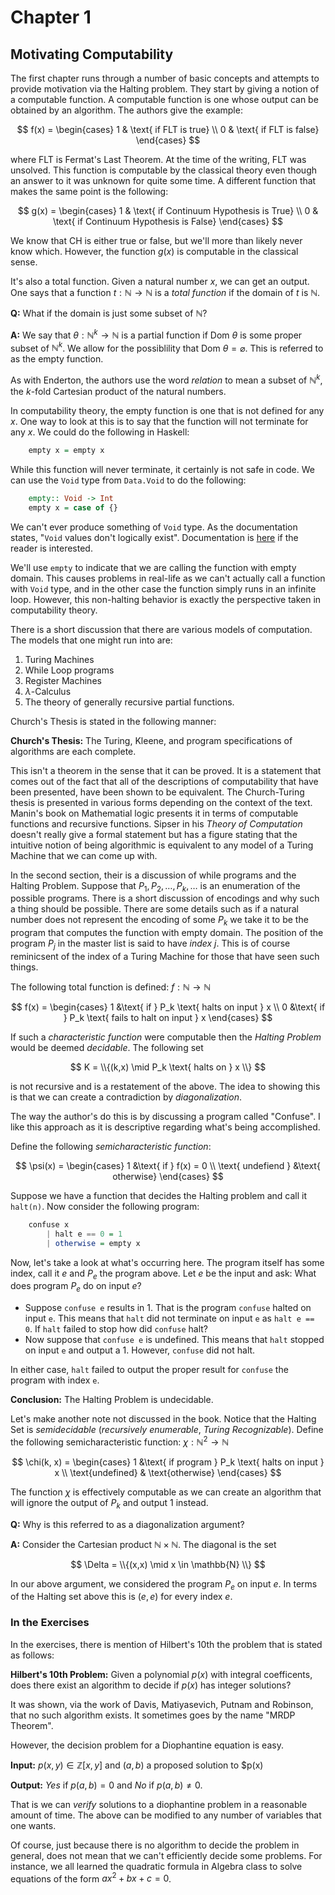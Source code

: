 # Chapter 1

## Motivating Computability

The first chapter runs through a number of basic concepts and attempts to provide motivation via the Halting problem. They start by giving a notion of a computable function. A computable function is one whose output can be obtained by an algorithm. The authors give the example:

$$
    f(x) = \begin{cases}
        1 & \text{ if FLT is true} \\
        0 & \text{ if FLT is false}
    \end{cases}
$$

where FLT is Fermat's Last Theorem. At the time of the writing, FLT was unsolved. This function is computable by the classical theory even though an answer to it was unknown for quite some time. A different function that makes the same point is the following:

$$
    g(x) = \begin{cases}
        1 & \text{ if Continuum Hypothesis is True} \\
        0 & \text{ if Continuum Hypothesis is False}
    \end{cases}
$$

We know that CH is either true or false, but we'll more than likely never know which. However, the function $g(x)$ is computable in the classical sense. 

It's also a total function. Given a natural number $x$, we can get an output. One says that a function $t:\mathbb{N} \rightarrow \mathbb{N}$ is a *total function* if the domain of $t$ is $\mathbb{N}$. 

**Q:** What if the domain is just some subset of $\mathbb{N}$?

**A:** We say that $\theta: \mathbb{N}^k \rightarrow \mathbb{N}$ is a partial function if $\text{Dom } \theta$ is some proper subset of $\mathbb{N}^k$. We allow for the possiblility that $\text{Dom } \theta = \varnothing.$ This is referred to as the empty function.

As with Enderton, the authors use the word *relation* to mean a subset of $\mathbb{N}^k$, the $k$-fold Cartesian product of the natural numbers.

In computability theory, the empty function is one that is not defined for any $x$. One way to look at this is to say that the function will not terminate for any $x$. We could do the following in Haskell:

```haskell
    empty x = empty x
```
While this function will never terminate, it certainly is not safe in code. We can use the ```Void``` type from ```Data.Void``` to do the following:
```haskell
    empty:: Void -> Int
    empty x = case of {}
```
We can't ever produce something of ```Void``` type. As the documentation states, "```Void``` values don't logically exist". Documentation is [here](https://hackage.haskell.org/package/base-4.21.0.0/docs/Data-Void.html) if the reader is interested.

We'll use ```empty``` to indicate that we are calling the function with empty domain. This causes problems in real-life as we can't actually call a function with ```Void``` type, and in the other case the function simply runs in an infinite loop. However, this non-halting behavior is exactly the perspective taken in computability theory.

There is a short discussion that there are various models of computation. The models that one might run into are:
1. Turing Machines
2. While Loop programs
3. Register Machines
4. $\lambda$-Calculus
5. The theory of generally recursive partial functions.

Church's Thesis is stated in the following manner:

**Church's Thesis:** The Turing, Kleene, and program specifications of algorithms are each complete.

This isn't a theorem in the sense that it can be proved. It is a statement that comes out of the fact that all of the descriptions of computability that have been presented, have been shown to be equivalent. The Church-Turing thesis is presented in various forms depending on the context of the text. Manin's book on Mathematial logic presents it in terms of computable functions and recursive functions. Sipser in his *Theory of Computation* doesn't really give a formal statement but has a figure stating that the intuitive notion of being algorithmic is equivalent to any model of a Turing Machine that we can come up with. 

In the second section, their is a discussion of while programs and the Halting Problem. Suppose that $P_1, P_2, \ldots, P_k, \ldots$ is an enumeration of the possible programs. There is a short discussion of encodings and why such a thing should be possible. There are some details such as if a natural number does not represent the encoding of some $P_k$ we take it to be the program that computes the function with empty domain. The position of the program $P_j$ in the master list is said to have *index* $j$. This is of course reminicsent of the index of a Turing Machine for those that have seen such things.

The following total function is defined: $f: \mathbb{N} \rightarrow \mathbb{N}$

$$
    f(x) = \begin{cases}
     1 &\text{ if } P_k \text{ halts on input } x \\
     0 &\text{ if } P_k \text{ fails to halt on input } x
    \end{cases}
$$

If such a *characteristic function* were computable then the *Halting Problem* would be deemed *decidable*. The following set

$$
    K = \\{(k,x) \mid P_k \text{ halts on } x \\}
$$

is not recursive and is a restatement of the above. The idea to showing this is that we can create a contradiction by *diagonalization*.

The way the author's do this is by discussing a program called "Confuse". I like this approach as it is descriptive regarding what's being accomplished.

Define the following *semicharacteristic function*:

$$
    \psi(x) = \begin{cases} 
        1 &\text{ if } f(x) = 0 \\
        \text{ undefiend } &\text{ otherwise}
    \end{cases}
$$

Suppose we have a function that decides the Halting problem and call it ```halt(n)```. Now consider the following program:
```haskell
    confuse x 
        | halt e == 0 = 1
        | otherwise = empty x
```
Now, let's take a look at what's occurring here. The program itself has some index, call it $e$ and $P_e$ the program above. Let $e$ be the input and ask: What does program $P_e$ do on input $e$?

* Suppose ```confuse e``` results in 1. That is the program ```confuse``` halted on input ```e```. This means that ```halt``` did not terminate on input ```e``` as ```halt e == 0```. If ```halt``` failed to stop how did ```confuse``` halt?
* Now suppose that ```confuse e``` is undefined. This means that ```halt``` stopped on input ```e``` and output a 1. However, ```confuse``` did not halt.

In either case, ```halt``` failed to output the proper result for ```confuse``` the program with index ```e```. 

**Conclusion:** The Halting Problem is undecidable. 

Let's make another note not discussed in the book. Notice that the Halting Set is *semidecidable* (*recursively enumerable*, *Turing Recognizable*). Define the following semicharacteristic function: $\chi: \mathbb{N}^2 \rightarrow \mathbb{N}$

$$
    \chi(k, x) = \begin{cases}
        1 &\text{ if program } P_k \text{ halts on input } x \\ 
        \text{undefined} & \text{otherwise}
    \end{cases}
$$

The function $\chi$ is effectively computable as we can create an algorithm that will ignore the output of $P_k$ and output 1 instead.


**Q:** Why is this referred to as a diagonalization argument?

**A:** Consider the Cartesian product $\mathbb{N} \times \mathbb{N}$. The diagonal is the set

$$
    \Delta = \\{(x,x) \mid x \in \mathbb{N} \\}
$$  

In our above argument, we considered the program $P_e$ on input $e$. In terms of the Halting set above this is $(e,e)$ for every index $e$.

### In the Exercises

In the exercises, there is mention of Hilbert's 10th the problem that is stated as follows:

**Hilbert's 10th Problem:** Given a polynomial $p(x)$ with integral coefficents, does there exist an algorithm to decide if $p(x)$ has integer solutions?

It was shown, via the work of Davis, Matiyasevich, Putnam and Robinson, that no such algorithm exists. It sometimes goes by the name "MRDP Theorem".

However, the decision problem for a Diophantine equation is easy.

**Input:** $p(x,y) \in \mathbb{Z}[x,y]$ and $(a,b)$ a proposed solution to $p(x)

**Output:** *Yes* if $p(a,b) = 0$ and *No* if $p(a,b) \neq 0$.

That is we can *verify* solutions to a diophantine problem in a reasonable amount of time. The above can be modified to any number of variables that one wants.

Of course, just because there is no algorithm to decide the problem in general, does not mean that we can't efficiently decide some problems. For instance, we all learned the quadratic formula in Algebra class to solve equations of the form $ax^2 + bx + c = 0$.
